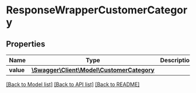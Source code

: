 # ResponseWrapperCustomerCategory

## Properties
Name | Type | Description | Notes
------------ | ------------- | ------------- | -------------
**value** | [**\Swagger\Client\Model\CustomerCategory**](CustomerCategory.md) |  | [optional] 

[[Back to Model list]](../README.md#documentation-for-models) [[Back to API list]](../README.md#documentation-for-api-endpoints) [[Back to README]](../README.md)


